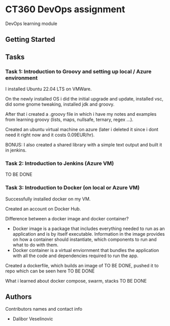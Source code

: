 # CT360 DevOps assignment 

DevOps learning module

## Getting Started


## Tasks
### Task 1: Introduction to Groovy and setting up local / Azure environment
I installed Ubuntu 22.04 LTS on VMWare. 

On the newly installed OS i did the initial upgrade and update, installed vsc, did some gnome tweaking, installed jdk and groovy. 

After that i created a .groovy file in which i have my notes and examples from learning groovy (lists, maps, nullsafe, ternary, regex ...).

Created an ubuntu virtual machine on azure (later i deleted it since i dont need it right now and it costs 0.09EUR/hr).

BONUS: I also created a shared library with a simple text output and built it in jenkins.

### Task 2: Introduction to Jenkins (Azure VM)
TO BE DONE

### Task 3: Introduction to Docker (on local or Azure VM)
Successfully installed docker on my VM.

Created an account on Docker Hub.

Difference between a docker image and docker container?
- Docker image is a package that includes everything needed to run as an application and is by itself executable. Information in the image provides on how a container should instantiate, which components to run and what to do with them. 
- Docker container is a virtual enviornment that bundles the application with all the code and dependencies required to run the app. 

Created a dockerfile, which builds an image of TO BE DONE, pushed it to repo which can be seen here TO BE DONE

What i learned about docker compose, swarm, stacks TO BE DONE

## Authors

Contributors names and contact info

* Dalibor Veselinovic
